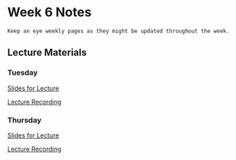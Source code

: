 Week 6 Notes
============================

```{note}
Keep an eye weekly pages as they might be updated throughout the week.
```

## Lecture Materials

### Tuesday

<a href="../resources/11_1_22-components_angular.pdf" >Slides for Lecture</a>

[Lecture Recording](https://uci.yuja.com/V/Video?v=6264057&node=27901363&a=274643882&autoplay=1)

### Thursday

<a href="../resources/11_3_22-angular_separation.pdf" >Slides for Lecture</a>

[Lecture Recording](https://uci.yuja.com/V/Video?v=6277934&node=27992223&a=133970947&autoplay=1)
